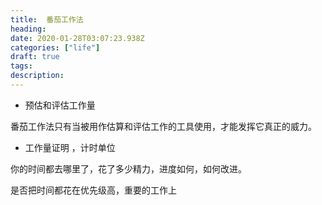 ```yaml
---
title:  番茄工作法
heading: 
date: 2020-01-28T03:07:23.938Z
categories: ["life"]
draft: true
tags: 
description: 
---
```



 - 预估和评估工作量

番茄工作法只有当被用作估算和评估工作的工具使用，才能发挥它真正的威力。


- 工作量证明 ，计时单位

你的时间都去哪里了，花了多少精力，进度如何，如何改进。

是否把时间都花在优先级高，重要的工作上

